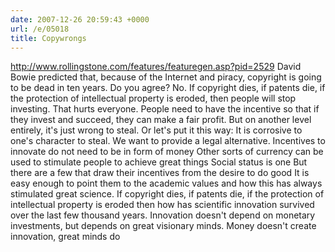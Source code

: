 ```yaml
---
date: 2007-12-26 20:59:43 +0000
url: /e/05018
title: Copywrongs
---
```


http://www.rollingstone.com/features/featuregen.asp?pid=2529
David Bowie predicted that, because of the Internet and piracy, copyright is going to be dead in ten years. Do you agree?
No. If copyright dies, if patents die, if the protection of intellectual property is eroded, then people will stop investing. That hurts everyone. People need to have the incentive so that if they invest and succeed, they can make a fair profit. But on another level entirely, it's just wrong to steal. Or let's put it this way: It is corrosive to one's character to steal. We want to provide a legal alternative.
Incentives to innovate do not need to be in form of money
Other sorts of currency can be used to stimulate people to achieve great things
Social status is one
But there are a few that draw their incentives from the desire to do good
It is easy enough to point them to the academic values and how this has always stimulated great science.
If copyright dies, if patents die, if the protection of intellectual property is eroded then how has scientific innovation survived over the last few thousand years.
Innovation doesn't depend on monetary investments, but depends on great visionary minds.
Money doesn't create innovation, great minds do
